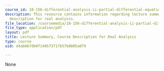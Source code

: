 ```yaml
---
course_id: 18-156-differential-analysis-ii-partial-differential-equations-and-fourier-analysis-spring-2016
description: This resource contains information regarding lecture summary, course
  description for real analysis.
file_location: /coursemedia/18-156-differential-analysis-ii-partial-differential-equations-and-fourier-analysis-spring-2016/d4ab667db0f140573717b57b8805a079_MIT18_156S16_summary.pdf
file_type: application/pdf
layout: pdf
title: Lecture Summary, Course Description for Real Analysis
type: course
uid: d4ab667db0f140573717b57b8805a079

---
```

None